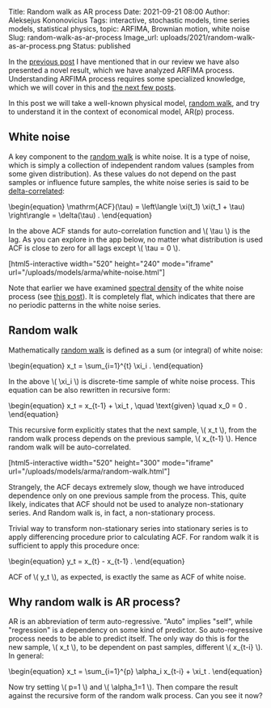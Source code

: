 Title: Random walk as AR process
Date: 2021-09-21 08:00
Author: Aleksejus Kononovicius
Tags: interactive, stochastic models, time series models, statistical physics, topic: ARFIMA, Brownian motion, white noise
Slug: random-walk-as-ar-process
Image_url: uploads/2021/random-walk-as-ar-process.png
Status: published

In the [previous post]({filename}/articles/2021/big-review.md) I have
mentioned that in our review we have also presented a novel result, which we
have analyzed ARFIMA process. Understanding ARFIMA process requires some
specialized knowledge, which we will cover in this and [the next few
posts](/tag/topic-arfima/).

In this post we will take a well-known physical model, [random
walk](/tag/brownian-motion/), and try
to understand it in the context of economical model, AR(p) process.
<!--more-->

## White noise

A key component to the [random walk](/tag/brownian-motion/) is white noise. It is a type of noise,
which is simply a collection of independent random values (samples from some
given distribution). As these values do not depend on the past samples
or influence future samples, the white noise series is said to be
[delta-correlated]({filename}/articles/2013/power-spectral-density-part-2.md):

\begin{equation}
    \mathrm{ACF}(\tau) = \left\langle \xi(t\_1) \xi(t\_1 + \tau) \right\rangle = \delta(\tau) . 
\end{equation}

In the above ACF stands for auto-correlation function and \\\( \tau \\\) is
the lag. As you can explore in the app below, no matter what distribution is
used ACF is close to zero for all lags except \\\( \tau = 0 \\\).

[html5-interactive width="520" height="240" mode="iframe"
url="/uploads/models/arma/white-noise.html"]

Note that earlier we have examined [spectral
density](/tag/spectral-density/) of the white noise process (see [this
post]({filename}/articles/2013/power-spectral-density-part-2.md)). It is
completely flat, which indicates that there are no periodic patterns in the
white noise series.

## Random walk

Mathematically [random walk](/tag/brownian-motion/) is defined as a sum (or integral) of white noise:

\begin{equation}
    x\_t = \sum\_{i=1}^{t} \xi\_i .
\end{equation}

In the above \\\( \xi\_i \\\) is discrete-time sample of white noise process.
This equation can be also rewritten in recursive form:

\begin{equation}
    x\_t = x\_{t-1} + \xi\_t , \quad \text{given} \quad x\_0 = 0 .
\end{equation}

This recursive form explicitly states that the next sample, \\\( x\_t \\\),
from the random walk process depends on the previous sample,
\\\( x\_{t-1} \\\). Hence random walk will be auto-correlated.

[html5-interactive width="520" height="300" mode="iframe"
url="/uploads/models/arma/random-walk.html"]

Strangely, the ACF decays extremely slow, though we have introduced
dependence only on one previous sample from the process. This, quite likely,
indicates that ACF should not be used to analyze non-stationary series. And
Random walk is, in fact, a non-stationary process.

Trivial way to transform non-stationary series into stationary series is to
apply differencing procedure prior to calculating ACF. For random walk it is
sufficient to apply this procedure once:

\begin{equation}
    y\_t = x\_{t} - x\_{t-1} .
\end{equation}

ACF of \\\( y\_t \\\), as expected, is exactly the same as ACF of white
noise.

## Why random walk is AR process?

AR is an abbreviation of term auto-regressive. "Auto" implies "self", while
"regression" is a dependency on some kind of predictor. So auto-regressive
process needs to be able to predict itself. The only way do this is for the
new sample, \\\( x\_t \\\), to be dependent on past samples, different
\\\( x\_{t-i} \\\). In general:

\begin{equation}
    x\_t = \sum\_{i=1}^{p} \alpha\_i x\_{t-i} + \xi\_t .
\end{equation}

Now try setting \\\( p=1 \\\) and \\\( \alpha\_1=1 \\\). Then compare the
result against the recursive form of the random walk process. Can you see it
now?
